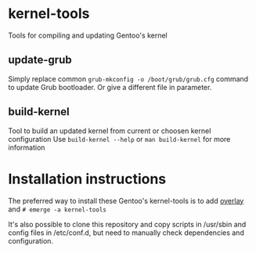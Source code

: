 # kernel-tools
Tools for compiling and updating Gentoo's kernel

## update-grub
Simply replace common `grub-mkconfig -o /boot/grub/grub.cfg` command to update Grub bootloader. Or give a different file in parameter.

## build-kernel
Tool to build an updated kernel from current or choosen kernel configuration
Use `build-kernel --help` or `man build-kernel` for more information

# Installation instructions
The preferred way to install these Gentoo's kernel-tools is to add [overlay](https://github.com/Anard/anard-overlay) and `# emerge -a kernel-tools`

It's also possible to clone this repository and copy scripts in /usr/sbin and config files in /etc/conf.d, but need to manually check dependencies and configuration.
